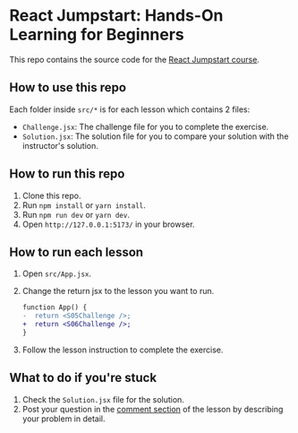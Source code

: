 # React Jumpstart: Hands-On Learning for Beginners

This repo contains the source code for the [React Jumpstart course](https://www.skooldio.com/courses/react-jumpstart-hands-on-learning-for-beginners).

## How to use this repo

Each folder inside `src/*` is for each lesson which contains 2 files:

- `Challenge.jsx`: The challenge file for you to complete the exercise.
- `Solution.jsx`: The solution file for you to compare your solution with the instructor's solution.

## How to run this repo

1. Clone this repo.
2. Run `npm install` or `yarn install`.
3. Run `npm run dev` or `yarn dev`.
4. Open `http://127.0.0.1:5173/` in your browser.

## How to run each lesson

1. Open `src/App.jsx`.
2. Change the return jsx to the lesson you want to run.

   ```diff
   function App() {
   -  return <S05Challenge />;
   +  return <S06Challenge />;
   }
   ```

3. Follow the lesson instruction to complete the exercise.

## What to do if you're stuck

1. Check the `Solution.jsx` file for the solution.
2. Post your question in the [comment section](https://www.skooldio.com/courses/react-jumpstart-hands-on-learning-for-beginners) of the lesson by describing your problem in detail.
